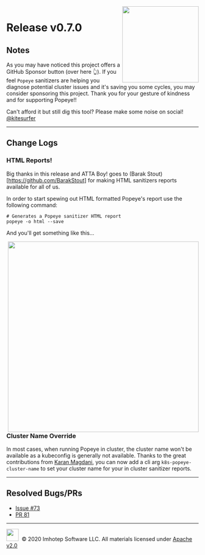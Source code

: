 <img src="https://raw.githubusercontent.com/derailed/popeye/master/assets/popeye.png" align="right" width="200" height="auto"/>

# Release v0.7.0

## Notes

As you may have noticed this project offers a GitHub Sponsor button (over here 👆). If you feel `Popeye` sanitizers are helping you diagnose potential cluster issues and it's saving you some cycles, you may consider sponsoring this project. Thank you for your gesture of kindness and for supporting Popeye!!

Can't afford it but still dig this tool? Please make some noise on social! [@kitesurfer](https://twitter.com/kitesurfer)

---

## Change Logs

### HTML Reports!

Big thanks in this release and ATTA Boy! goes to (Barak Stout)[https://github.com/BarakStout] for making HTML sanitizers reports available for all of us.

In order to start spewing out HTML formatted Popeye's report use the following command:

```shell
# Generates a Popeye sanitizer HTML report
popeye -o html --save
```

And you'll get something like this...

<img src="https://raw.githubusercontent.com/derailed/popeye/master/assets/html_report.png" align="right" width="500" height="auto"/>


### Cluster Name Override

In most cases, when running Popeye in cluster, the cluster name won't be available as a kubeconfig is generally not available. Thanks to the great contributions from [Karan Magdani](https://github.com/karanmagdani1), you can now add
a cli arg `k8s-popeye-cluster-name` to set your cluster name for your in cluster sanitizer reports.

---

## Resolved Bugs/PRs

* [Issue #73](https://github.com/derailed/popeye/issues/73)
* [PR 81](https://github.com/derailed/popeye/pull/81)

---

<img src="https://raw.githubusercontent.com/derailed/popeye/master/assets/imhotep_logo.png" width="32" height="auto"/>&nbsp; © 2020 Imhotep Software LLC. All materials licensed under [Apache v2.0](http://www.apache.org/licenses/LICENSE-2.0)
